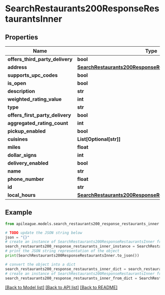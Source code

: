 # SearchRestaurants200ResponseRestaurantsInner


## Properties

Name | Type | Description | Notes
------------ | ------------- | ------------- | -------------
**offers_third_party_delivery** | **bool** |  | [optional] 
**address** | [**SearchRestaurants200ResponseRestaurantsInnerAddress**](SearchRestaurants200ResponseRestaurantsInnerAddress.md) |  | [optional] 
**supports_upc_codes** | **bool** |  | [optional] 
**is_open** | **bool** |  | [optional] 
**description** | **str** |  | [optional] 
**weighted_rating_value** | **int** |  | [optional] 
**type** | **str** |  | [optional] 
**offers_first_party_delivery** | **bool** |  | [optional] 
**aggregated_rating_count** | **int** |  | [optional] 
**pickup_enabled** | **bool** |  | [optional] 
**cuisines** | **List[Optional[str]]** |  | [optional] 
**miles** | **float** |  | [optional] 
**dollar_signs** | **int** |  | [optional] 
**delivery_enabled** | **bool** |  | [optional] 
**name** | **str** |  | [optional] 
**phone_number** | **float** |  | [optional] 
**id** | **str** |  | [optional] 
**local_hours** | [**SearchRestaurants200ResponseRestaurantsInnerLocalHours**](SearchRestaurants200ResponseRestaurantsInnerLocalHours.md) |  | [optional] 

## Example

```python
from apileague.models.search_restaurants200_response_restaurants_inner import SearchRestaurants200ResponseRestaurantsInner

# TODO update the JSON string below
json = "{}"
# create an instance of SearchRestaurants200ResponseRestaurantsInner from a JSON string
search_restaurants200_response_restaurants_inner_instance = SearchRestaurants200ResponseRestaurantsInner.from_json(json)
# print the JSON string representation of the object
print(SearchRestaurants200ResponseRestaurantsInner.to_json())

# convert the object into a dict
search_restaurants200_response_restaurants_inner_dict = search_restaurants200_response_restaurants_inner_instance.to_dict()
# create an instance of SearchRestaurants200ResponseRestaurantsInner from a dict
search_restaurants200_response_restaurants_inner_from_dict = SearchRestaurants200ResponseRestaurantsInner.from_dict(search_restaurants200_response_restaurants_inner_dict)
```
[[Back to Model list]](../README.md#documentation-for-models) [[Back to API list]](../README.md#documentation-for-api-endpoints) [[Back to README]](../README.md)


